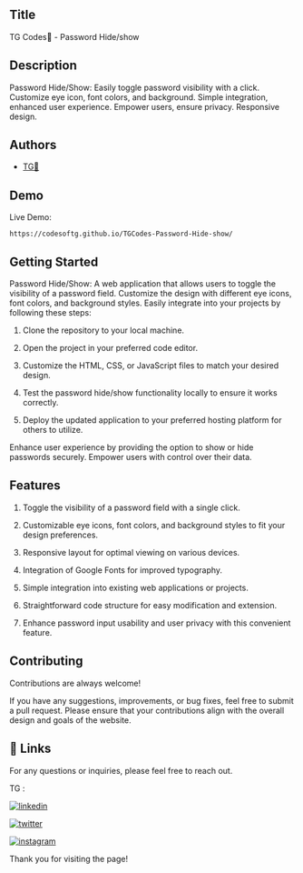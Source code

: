 
## Title

TG Codes💛 - Password Hide/show

## Description 

Password Hide/Show: Easily toggle password visibility with a click. Customize eye icon, font colors, and background. Simple integration, enhanced user experience. Empower users, ensure privacy. Responsive design.
## Authors

- [TG💛](https://www.github.com/codesofTG) 


## Demo

Live Demo:

    
    https://codesoftg.github.io/TGCodes-Password-Hide-show/
## Getting Started

Password Hide/Show: A web application that allows users to toggle the visibility of a password field. Customize the design with different eye icons, font colors, and background styles. Easily integrate into your projects by following these steps:

1. Clone the repository to your local machine.

2. Open the project in your preferred code editor.

3. Customize the HTML, CSS, or JavaScript files to match your desired design.

4. Test the password hide/show functionality locally to ensure it works correctly.

5. Deploy the updated application to your preferred hosting platform for others to utilize.

Enhance user experience by providing the option to show or hide passwords securely. Empower users with control over their data.


## Features

1. Toggle the visibility of a password field with a single click.

2. Customizable eye icons, font colors, and background styles to fit your design preferences.

3. Responsive layout for optimal viewing on various devices.

4. Integration of Google Fonts for improved typography.

5. Simple integration into existing web applications or projects.

6. Straightforward code structure for easy modification and extension.

7. Enhance password input usability and user privacy with this convenient feature.
## Contributing

Contributions are always welcome!

If you have any suggestions, improvements, or bug fixes, feel free to submit a pull request. Please ensure that your contributions align with the overall design and goals of the website. 


## 🔗 Links

For any questions or inquiries, please feel free to reach out. 

TG :

[![linkedin](https://img.shields.io/badge/linkedin-0A66C2?style=for-the-badge&logo=linkedin&logoColor=white)](https://www.linkedin.com/in/-nisha-p/)


[![twitter](https://img.shields.io/badge/twitter-1DA1F2?style=for-the-badge&logo=twitter&logoColor=white)](https://twitter.com/nishap24)

[![instagram](https://img.shields.io/badge/instagram-E4405F?style=for-the-badge&logo=instagram&logoColor=white)](https://instagram.com/_nisha_2407_)


Thank you for visiting the page!
